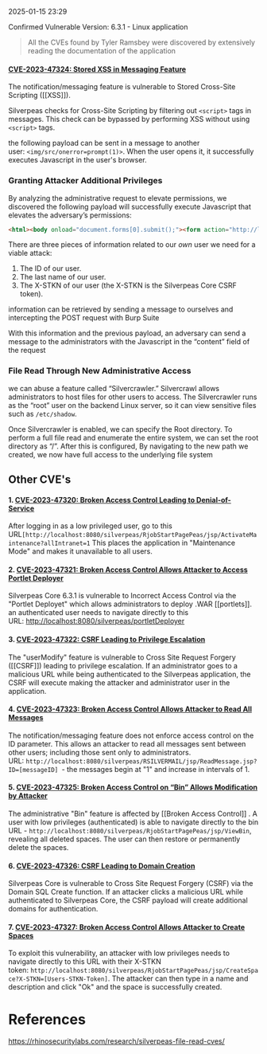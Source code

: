 
2025-01-15 23:29

Confirmed Vulnerable Version: 6.3.1 - Linux application 

> All the CVEs found by Tyler Ramsbey were discovered by extensively reading the documentation of the application 

####  [CVE-2023-47324: Stored XSS in Messaging Feature](https://github.com/RhinoSecurityLabs/CVEs/tree/master/CVE-2023-47324)

The notification/messaging feature  is vulnerable to Stored Cross-Site Scripting ([[XSS]]). 

Silverpeas checks for Cross-Site Scripting by filtering out `<script>` tags in messages. This check can be bypassed by performing XSS without using `<script>` tags.

the following payload can be sent in a message to another user: `<img/src/onerror=prompt(1)>`. When the user opens it, it successfully executes Javascript in the user's browser.
### Granting Attacker Additional Privileges

By analyzing the administrative request to elevate permissions, we discovered the following payload will successfully execute Javascript that elevates the adversary’s permissions: 

```html
<html><body onload="document.forms[0].submit();"><form action="http://localhost:8080/silverpeas/RjobDomainPeas/jsp/userModify" method="GET"><input type="hidden" name="Iduser" value="[userID]" /><input type="hidden" name="userLastName" value="[userLastName]" /><input type="hidden" name="userAccessLevel" value="ADMINISTRATOR" /><input type="hidden" name="X-STKN" value="[userSTKNToken]" /></form></body></html>
```

There are three pieces of information related to our _own_ user we need for a viable attack: 

1. The ID of our user. 
2. The last name of our user. 
3. The X-STKN of our user (the X-STKN is the Silverpeas Core CSRF token). 

information can be retrieved by sending a message to ourselves and intercepting the POST request with Burp Suite

With this information and the previous payload, an adversary can send a message to the administrators with the Javascript in the “content” field of the request
### File Read Through New Administrative Access

we can abuse a feature called “Silvercrawler.” Silvercrawl allows administrators to host files for other users to access. The Silvercrawler runs as the “root” user on the backend Linux server, so it can view sensitive files such as `/etc/shadow`.

Once Silvercrawler is enabled, we can specify the Root directory. To perform a full file read and enumerate the entire system, we can set the root directory as “/”. After this is configured, By navigating to the new path we created, we now have full access to the underlying file system
## Other CVE's
#### 1. [CVE-2023-47320: Broken Access Control Leading to Denial-of-Service](https://github.com/RhinoSecurityLabs/CVEs/tree/master/CVE-2023-47320)  

After logging in as a low privileged user, go to this URL`[http://localhost:8080/silverpeas/RjobStartPagePeas/jsp/ActivateMaintenance?allIntranet=1` This places the application in "Maintenance Mode" and makes it unavailable to all users.

#### 2. [CVE-2023-47321: Broken Access Control Allows Attacker to Access Portlet Deployer](https://github.com/RhinoSecurityLabs/CVEs/tree/master/CVE-2023-47321)

Silverpeas Core 6.3.1 is vulnerable to Incorrect Access Control via the "Portlet Deployet" which allows administrators to deploy .WAR [[portlets]].  an authenticated user needs to navigate directly to this URL: [http://localhost:8080/silverpeas/portletDeployer](http://localhost:8080/silverpeas/portletDeployer)

#### 3. [CVE-2023-47322: CSRF Leading to Privilege Escalation](https://github.com/RhinoSecurityLabs/CVEs/tree/master/CVE-2023-47322)

The "userModify" feature is vulnerable to Cross Site Request Forgery ([[CSRF]]) leading to privilege escalation. If an administrator goes to a malicious URL while being authenticated to the Silverpeas application, the CSRF will execute making the attacker and administrator user in the application.

#### 4. [CVE-2023-47323: Broken Access Control Allows Attacker to Read All Messages](https://github.com/RhinoSecurityLabs/CVEs/tree/master/CVE-2023-47323) 

The notification/messaging feature does not enforce access control on the ID parameter. This allows an attacker to read all messages sent between other users; including those sent only to administrators. URL: `http://localhost:8080/silverpeas/RSILVERMAIL/jsp/ReadMessage.jsp?ID=[messageID] `- the messages begin at "1" and increase in intervals of 1. 

#### 5. [CVE-2023-47325: Broken Access Control on “Bin” Allows Modification by Attacker](https://github.com/RhinoSecurityLabs/CVEs/tree/master/CVE-2023-47325)

The administrative "Bin" feature is affected by [[Broken Access Control]] . A user with low privileges (authenticated) is able to navigate directly to the bin URL - `http://localhost:8080/silverpeas/RjobStartPagePeas/jsp/ViewBin`, revealing all deleted spaces. The user can then restore or permanently delete the spaces.

#### 6. [CVE-2023-47326: CSRF Leading to Domain Creation](https://github.com/RhinoSecurityLabs/CVEs/tree/master/CVE-2023-47326)

Silverpeas Core is vulnerable to Cross Site Request Forgery (CSRF) via the Domain SQL Create function. If an attacker clicks a malicious URL while authenticated to Silverpeas Core, the CSRF payload will create additional domains for authentication.

#### 7. [CVE-2023-47327: Broken Access Control Allows Attacker to Create Spaces](https://github.com/RhinoSecurityLabs/CVEs/tree/master/CVE-2023-47327)

To exploit this vulnerability, an attacker with low privileges needs to navigate directly to this URL with their X-STKN token: `http://localhost:8080/silverpeas/RjobStartPagePeas/jsp/CreateSpace?X-STKN=[Users-STKN-Token]`. The attacker can then type in a name and description and click "Ok" and the space is successfully created.

# References
https://rhinosecuritylabs.com/research/silverpeas-file-read-cves/